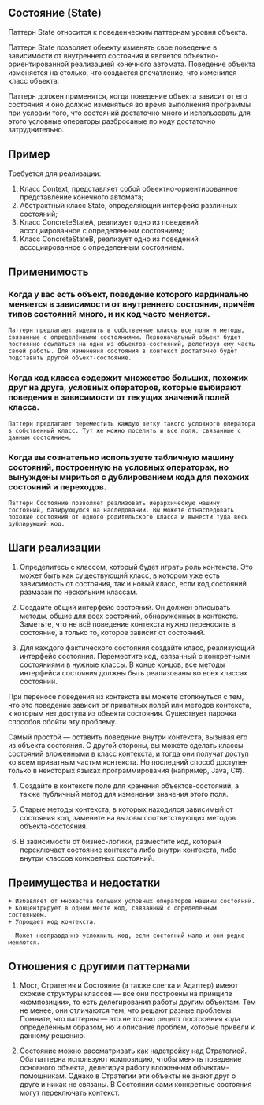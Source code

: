 ## Состояние (State)

Паттерн State относится к поведенческим паттернам уровня объекта.

Паттерн State позволяет объекту изменять свое поведение в зависимости от внутреннего состояния и является
объектно-ориентированной реализацией конечного автомата. Поведение объекта изменяется на столько, что создается
впечатление, что изменился класс объекта.

Паттерн должен применятся, когда поведение объекта зависит от его состояния и оно должно изменяться во время выполнения
программы при условии того, что состояний достаточно много и использовать для этого условные операторы разбросаные по
коду достаточно затруднительно.

## Пример

Требуется для реализации:

1. Класс Context, представляет собой объектно-ориентированное представление конечного автомата;
2. Абстрактный класс State, определяющий интерфейс различных состояний;
3. Класс ConcreteStateA, реализует одно из поведений ассоциированное с определенным состоянием;
4. Класс ConcreteStateB, реализует одно из поведений ассоциированное с определенным состоянием.

## Применимость

### Когда у вас есть объект, поведение которого кардинально меняется в зависимости от внутреннего состояния, причём типов состояний много, и их код часто меняется.

    Паттерн предлагает выделить в собственные классы все поля и методы, связанные с определёнными состояниями. Первоначальный объект будет постоянно ссылаться на один из объектов-состояний, делегируя ему часть своей работы. Для изменения состояния в контекст достаточно будет подставить другой объект-состояние.

### Когда код класса содержит множество больших, похожих друг на друга, условных операторов, которые выбирают поведения в зависимости от текущих значений полей класса.

    Паттерн предлагает переместить каждую ветку такого условного оператора в собственный класс. Тут же можно поселить и все поля, связанные с данным состоянием.

### Когда вы сознательно используете табличную машину состояний, построенную на условных операторах, но вынуждены мириться с дублированием кода для похожих состояний и переходов.

    Паттерн Состояние позволяет реализовать иерархическую машину состояний, базирующуюся на наследовании. Вы можете отнаследовать похожие состояния от одного родительского класса и вынести туда весь дублирующий код.

## Шаги реализации

1. Определитесь с классом, который будет играть роль контекста. Это может быть как существующий класс, в котором уже
   есть зависимость от состояния, так и новый класс, если код состояний размазан по нескольким классам.

2. Создайте общий интерфейс состояний. Он должен описывать методы, общие для всех состояний, обнаруженных в контексте.
   Заметьте, что не всё поведение контекста нужно переносить в состояние, а только то, которое зависит от состояний.

3. Для каждого фактического состояния создайте класс, реализующий интерфейс состояния. Переместите код, связанный с
   конкретными состояниями в нужные классы. В конце концов, все методы интерфейса состояния должны быть реализованы во
   всех классах состояний.

При переносе поведения из контекста вы можете столкнуться с тем, что это поведение зависит от приватных полей или
методов контекста, к которым нет доступа из объекта состояния. Существует парочка способов обойти эту проблему.

Самый простой — оставить поведение внутри контекста, вызывая его из объекта состояния. С другой стороны, вы можете
сделать классы состояний вложенными в класс контекста, и тогда они получат доступ ко всем приватным частям контекста. Но
последний способ доступен только в некоторых языках программирования (например, Java, C#).

4. Создайте в контексте поле для хранения объектов-состояний, а также публичный метод для изменения значения этого поля.

5. Старые методы контекста, в которых находился зависимый от состояния код, замените на вызовы соответствующих методов
   объекта-состояния.

6. В зависимости от бизнес-логики, разместите код, который переключает состояние контекста либо внутри контекста, либо
   внутри классов конкретных состояний.

## Преимущества и недостатки

    + Избавляет от множества больших условных операторов машины состояний.
    + Концентрирует в одном месте код, связанный с определённым состоянием.
    + Упрощает код контекста.

    - Может неоправданно усложнить код, если состояний мало и они редко меняются.

## Отношения с другими паттернами

1. Мост, Стратегия и Состояние (а также слегка и Адаптер) имеют схожие структуры классов — все они построены на принципе
   «композиции», то есть делегирования работы другим объектам. Тем не менее, они отличаются тем, что решают разные
   проблемы. Помните, что паттерны — это не только рецепт построения кода определённым образом, но и описание проблем,
   которые привели к данному решению.

2. Состояние можно рассматривать как надстройку над Стратегией. Оба паттерна используют композицию, чтобы менять
   поведение основного объекта, делегируя работу вложенным объектам-помощникам. Однако в Стратегии эти объекты не знают
   друг о друге и никак не связаны. В Состоянии сами конкретные состояния могут переключать контекст.



